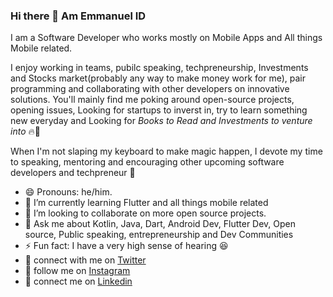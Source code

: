 ### Hi there 👋 Am Emmanuel ID

I am a Software Developer who works mostly on Mobile Apps and All things Mobile related. 

I enjoy working in teams, pubilc speaking,  techpreneurship, Investments and Stocks market(probably any way to make money work for me), pair programming and collaborating with other developers on innovative solutions. You'll mainly find me poking around open-source projects, opening issues, Looking for startups to inverst in, try to learn something new everyday and Looking for *Books to Read and Investments to venture into* 🔥🚀

When I'm not slaping my keyboard to make magic happen, I devote my time to speaking, mentoring and encouraging other upcoming software developers and techpreneur 🤗

* 😄 Pronouns: he/him.
* 🌱 I’m currently learning Flutter and all things mobile related
* 👯 I’m looking to collaborate on more open source projects.
* 💬 Ask me about Kotlin, Java, Dart, Android Dev, Flutter Dev, Open source, Public speaking, entrepreneurship and Dev Communities
* ⚡ Fun fact: I have a very high sense of hearing 😆
* 👋 connect with me on [Twitter](https://twitter.com/EmmanuelDav_K)
* 👋 follow me on [Instagram](https://www.instagram.com/emmanueldav_k/)
* 👋 connect me on [Linkedin](https://www.linkedin.com/in/emmanueldavk)

